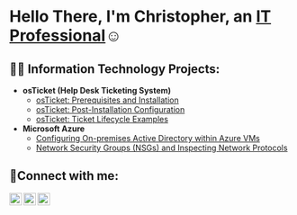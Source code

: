 <h1>Hello There, I'm Christopher, an <a href="https://www.linkedin.com/in/christopher-lamb-541158198/">IT Professional</a>☺</h1>

<h2>👨‍💻 Information Technology Projects:</h2>

- <b>osTicket (Help Desk Ticketing System)</b>
  - [osTicket: Prerequisites and Installation](https://github.com/Christopher-Lamb9/osticket-prereqs)
  - [osTicket: Post-Installation Configuration](https://github.com/Christopher-Lamb9/post-install-config)
  - [osTicket: Ticket Lifecycle Examples](https://github.com/Christopher-Lamb9/ticket-lifecycle)
- <b>Microsoft Azure</b>
  - [Configuring On-premises Active Directory within Azure VMs](https://github.com/Christopher-Lamb9/configure-ad)
  - [Network Security Groups (NSGs) and Inspecting Network Protocols](https://github.com/Christopher-Lamb9/azure-network-protocols)

<h2>🤳Connect with me:</h2>

[<img align="left" alt="Josh | Twitter" width="22px" src="https://cdn.jsdelivr.net/npm/simple-icons@v3/icons/twitter.svg" />][twitter]
[<img align="left" alt="Josh | LinkedIn" width="22px" src="https://cdn.jsdelivr.net/npm/simple-icons@v3/icons/linkedin.svg" />][linkedin]
[<img align="left" alt="Josh | Instagram" width="22px" src="https://cdn.jsdelivr.net/npm/simple-icons@v3/icons/instagram.svg" />][instagram]

[twitter]: https://twitter.com/Josh
[instagram]: https://www.instagram.com/Josh
[linkedin]: https://linkedin.com/in/Josh
